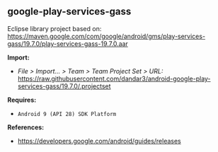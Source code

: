 ## google-play-services-gass

Eclipse library project based on:<br/>
https://maven.google.com/com/google/android/gms/play-services-gass/19.7.0/play-services-gass-19.7.0.aar

**Import:**
- _File > Import... > Team > Team Project Set > URL:_<br/>
  https://raw.githubusercontent.com/dandar3/android-google-play-services-gass/19.7.0/.projectset

**Requires:**
- `Android 9 (API 28) SDK Platform`

**References:**
- https://developers.google.com/android/guides/releases